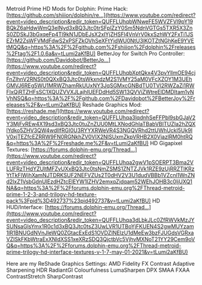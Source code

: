 
Metroid Prime HD Mods for Dolphin: Prime Hack: [https://github.com/shiiion/dolphin/re...](https://www.youtube.com/redirect?event=video_description&redir_token=QUFFLUhqbWNweFE5WVZFVl9pY19BQkZ6aHdwWmQ3elNyd3xBQ3Jtc0trSFplZzY0Sm5NdnVGTGs5TXR5X3ZnS0ZDSkJ3bGxqeFp4Tl9kN1JDbEJsX2xIYjZHSFl4VnVrV0kxSzhWY2FxTi1JSEZrM2ZsWFVMdFdwS2xPSFZkOVhSeXFtYjdWU0NtU3lKOTZtNGhKeE9YVEtMQQ&q=https%3A%2F%2Fgithub.com%2Fshiiion%2Fdolphin%2Freleases%2Ftag%2F1.0.6a&v=tLumi2aKfBU) BetterJoy for Switch Pro Controller: [https://github.com/Davidobot/BetterJo...](https://www.youtube.com/redirect?event=video_description&redir_token=QUFFLUhqbXptQkx4V3pvYllmOE94cjFnZlhnV2RNS0t0QXxBQ3Jtc0tsWkxndzM2S1VMY25aM0VFcXZOY1M3UEhGMVJ6REg5WU1MRWZhamRkUUxNY3JqSGMxcGNBdTU0TVl2RWZaZi1RWFlxQjRTZHFsSC1XQUZVVXJLajhIUEFDdHd5SW13QVViZWtreElDMDItam1yNVhNSQ&q=https%3A%2F%2Fgithub.com%2FDavidobot%2FBetterJoy%2Freleases%2F&v=tLumi2aKfBU) 
Reshade Graphics Mod: [https://reshade.me/](https://www.youtube.com/redirect?event=video_description&redir_token=QUFFLUhqa3lqdnhSeFFPbl9sbGJaV2Y3MjFvREw4X19sd3xBQ3Jtc0tuZnZUU0MtLXNodGhIaTBabVBITUZIa2hZQXlYdko5ZHV3QW4wdllfRGI0U3RYYXRWeVR4S3NGQVRhd2ttUWhUckl5Uk9IV0xjTEZfcEZRRW9FN0RGNkhZV0VIX2NISUxmZkpVRHB2X0VjazlRM0htRQ&q=https%3A%2F%2Freshade.me%2F&v=tLumi2aKfBU) 
HD Gigapixel Textures: [https://forums.dolphin-emu.org/Thread...](https://www.youtube.com/redirect?event=video_description&redir_token=QUFFLUhqa2gwV1pSOERPT3Bma2VLUFRzTHdYZUltMFZvUXxBQ3Jtc0tsNmZSMS1ZNTZJVk1RZE9zUjRRZTlKRzYtTkFlWjhXamNJTDRKSUF2NEFVZUs2T0dHV2V3U1dudVBBb1VZcnl1WnZNd2lxZ1VsbGdnUlEzdHZtcElEYW1IZHV2emxqZjdqam52WEhJOHB3c0ljUXQ1NA&q=https%3A%2F%2Fforums.dolphin-emu.org%2FThread-metroid-prime-1-2-3-and-trilogy-hd-texture-pack%3Fpid%3D492737%23pid492737&v=tLumi2aKfBU) 
HD HUD/Interface: [https://forums.dolphin-emu.org/Thread...](https://www.youtube.com/redirect?event=video_description&redir_token=QUFFLUhqa3dLbkJLc0ZfRWVkMzJYSUNsaGlsYmx1R0c1d3xBQ3Jtc0tsZ3UwLVR1UTBoYjFKUEN4S2gwMUYzam1lR1BNUGdNVnJleWQ0ZGtacExEdS1OVDZINElzU1dMeEw3bzFJUGdsVGRxaVZISkFKbWtraExXNldXSS1xeXRzSDQ3QjctbVc5VjhvMXNoT21YY29Cem9oVQ&q=https%3A%2F%2Fforums.dolphin-emu.org%2FThread-metroid-prime-trilogy-hd-interface-textures-v-1-7-may-01-2021&v=tLumi2aKfBU) 

Here are my ReShade Graphics Settings: 
AMD Fidelity FX Contrast Adaptive Sharpening 
HDR 
RadiantGI 
Colourfulness 
LumaSharpen 
DPX 
SMAA 
FXAA 
ContrastStretch 
SharpContrast